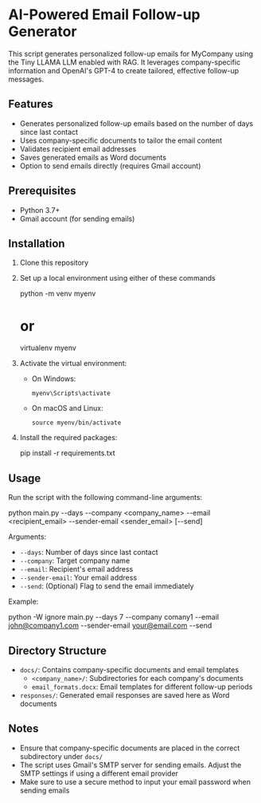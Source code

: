

# AI-Powered Email Follow-up Generator

This script generates personalized follow-up emails for MyCompany using the Tiny LLAMA LLM enabled with RAG. It leverages company-specific information and OpenAI's GPT-4 to create tailored, effective follow-up messages.

## Features

- Generates personalized follow-up emails based on the number of days since last contact
- Uses company-specific documents to tailor the email content
- Validates recipient email addresses
- Saves generated emails as Word documents
- Option to send emails directly (requires Gmail account)

## Prerequisites

- Python 3.7+
- Gmail account (for sending emails)

## Installation

1. Clone this repository

2. Set up a local environment using either of these commands
   
   python -m venv myenv
   # or
   virtualenv myenv
   

3. Activate the virtual environment:
   - On Windows:
     ```
     myenv\Scripts\activate
     ```
   - On macOS and Linux:
     ```
     source myenv/bin/activate
     ```

4. Install the required packages:
   
   pip install -r requirements.txt
   

## Usage

Run the script with the following command-line arguments:


python main.py --days <days> --company <company_name> --email <recipient_email> --sender-email <sender_email> [--send]


Arguments:
- `--days`: Number of days since last contact
- `--company`: Target company name
- `--email`: Recipient's email address
- `--sender-email`: Your email address
- `--send`: (Optional) Flag to send the email immediately

Example:

python -W ignore main.py --days 7 --company comany1 --email john@company1.com --sender-email your@email.com --send


## Directory Structure

- `docs/`: Contains company-specific documents and email templates
  - `<company_name>/`: Subdirectories for each company's documents
  - `email_formats.docx`: Email templates for different follow-up periods
- `responses/`: Generated email responses are saved here as Word documents

## Notes

- Ensure that company-specific documents are placed in the correct subdirectory under `docs/`
- The script uses Gmail's SMTP server for sending emails. Adjust the SMTP settings if using a different email provider
- Make sure to use a secure method to input your email password when sending emails

